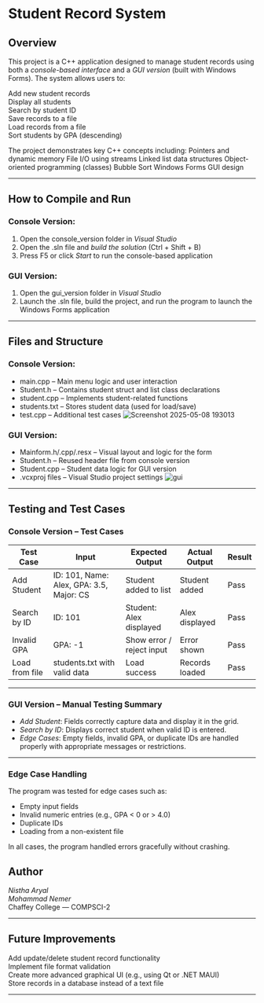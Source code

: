 # Student Record System

## Overview
This project is a C++ application designed to manage student records using both a *console-based interface* and a *GUI version* (built with Windows Forms). The system allows users to:

Add new student records  
Display all students  
Search by student ID  
Save records to a file  
Load records from a file  
Sort students by GPA (descending)


The project demonstrates key C++ concepts including:
Pointers and dynamic memory
File I/O using streams
Linked list data structures
Object-oriented programming (classes)
Bubble Sort
Windows Forms GUI design


---

## How to Compile and Run

### Console Version:
1. Open the console_version folder in *Visual Studio*  
2. Open the .sln file and *build the solution* (Ctrl + Shift + B)  
3. Press F5 or click *Start* to run the console-based application

### GUI Version:
1. Open the gui_version folder in *Visual Studio*
2. Launch the .sln file, build the project, and run the program to launch the Windows Forms application

---

## Files and Structure

### Console Version:
- main.cpp – Main menu logic and user interaction
- Student.h – Contains student struct and list class declarations
- student.cpp – Implements student-related functions
- students.txt – Stores student data (used for load/save)
- test.cpp
 – Additional test cases
![Screenshot 2025-05-08 193013](https://github.com/user-attachments/assets/25e2910f-9ea2-4d5f-aba8-99a7e68ab2db)
  

### GUI Version:
- Mainform.h/.cpp/.resx – Visual layout and logic for the form
- Student.h – Reused header file from console version
- Student.cpp – Student data logic for GUI version
- .vcxproj files – Visual Studio project settings
![gui](https://github.com/user-attachments/assets/24cf57d7-77cb-4a92-8daa-6abdd41d403b)
---
## Testing and Test Cases

### Console Version – Test Cases

| Test Case       | Input                                   | Expected Output         | Actual Output           | Result |
|-----------------|-----------------------------------------|--------------------------|--------------------------|--------|
| Add Student     | ID: 101, Name: Alex, GPA: 3.5, Major: CS | Student added to list   | Student added            | Pass   |
| Search by ID    | ID: 101                                 | Student: Alex displayed | Alex displayed           | Pass   |
| Invalid GPA     | GPA: -1                                 | Show error / reject input| Error shown             | Pass   |
| Load from file  | students.txt with valid data            | Load success            | Records loaded           | Pass   |

---

### GUI Version – Manual Testing Summary

- *Add Student*: Fields correctly capture data and display it in the grid.  
- *Search by ID*: Displays correct student when valid ID is entered.  
- *Edge Cases*: Empty fields, invalid GPA, or duplicate IDs are handled properly with appropriate messages or restrictions.

---

### Edge Case Handling

The program was tested for edge cases such as:
- Empty input fields  
- Invalid numeric entries (e.g., GPA < 0 or > 4.0)  
- Duplicate IDs  
- Loading from a non-existent file  


In all cases, the program handled errors gracefully without crashing.

## Author

*Nistha Aryal*  
*Mohammad Nemer*  
Chaffey College — COMPSCI-2

---

## Future Improvements
Add update/delete student record functionality  
Implement file format validation  
Create more advanced graphical UI (e.g., using Qt or .NET MAUI)  
Store records in a database instead of a text file


---
